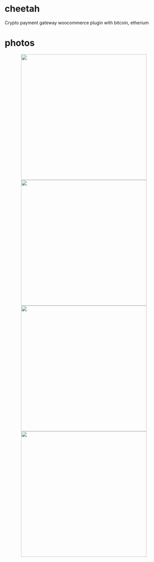 # cheetah
Crypto payment gateway woocommerce plugin with bitcoin, etherium

# photos
<div align="center">
<code><img height="400" src=""></code>
<code><img height="400" src=""></code>
<code><img height="400" src=""></code>
<code><img height="400" src=""></code>
</div>